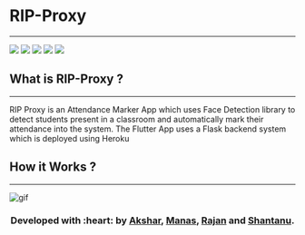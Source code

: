 # RIP-Proxy
---

![](https://img.shields.io/badge/-Flutter-blue?style=for-the-badge&logo=flutter)                 ![](https://img.shields.io/badge/-Firebase-orange?style=for-the-badge&logo=firebase)    ![](https://img.shields.io/badge/-Heroku-purple?style=for-the-badge&logo=heroku)   ![](https://img.shields.io/badge/IDE-Visual_Studio_Code-blue?style=for-the-badge&logo=visual-studio-code) ![](https://img.shields.io/badge/-Flask-darkgreen?style=for-the-badge&logo=flask)

## What is RIP-Proxy ?
---
RIP Proxy is an Attendance Marker App which uses Face Detection library to detect students present in a classroom and automatically mark their attendance into the system.
The Flutter App uses a Flask backend system which is deployed using Heroku
## How it Works ?
---
![gif](https://github.com/aksharbarchha/RIP-Proxy/blob/master/Demo-GIF.gif)




<h3 align="center"><b>Developed with :heart: by <a href="https://github.com/aksharbarchha">Akshar</a>, <a href="https://github.com/gandhiboys">Manas</a>, <a href="https://github.com/mahanvyakti">Rajan</a> and <a href="https://github.com/shantanugodbole">Shantanu</a>.</b></h3>
